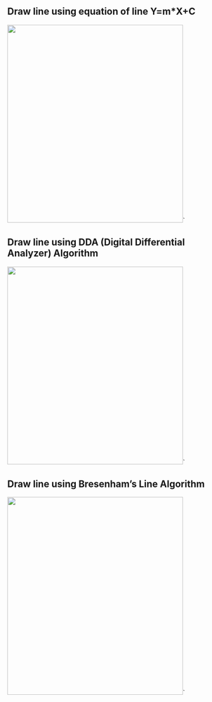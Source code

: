 ## Draw line using equation of line Y=m*X+C
<img src="https://lh3.googleusercontent.com/KPk0JvPIJ41HTJsyKqesHWY15RmLQkoSzZjFQm7b5HnFucbaLB3noVY0J6dwtcNpkJONq_-RDcIljQdREoMER92Cudhub9OMnthiU4MmkZf66U5pk-1Z33ngQhb4QQxslhISNVtk" width="400" height="450" />`

## Draw line using DDA (Digital Differential Analyzer) Algorithm
<img src="https://lh6.googleusercontent.com/9D-_-rL7PFs1EXiLQf9CCIBpw6KF1r-PvIwMH7gsxy6WMSh0fdlkvWIUBvXeEojBlRiAvLkx0T7IPrGppk6CHkvHniD3CR8HXa1LRpR7oOngFghLCxNyeWq7tOXFTH9DkP5I-wSe" width="400" height="450" />`

## Draw line using Bresenham’s Line Algorithm 
<img src="https://lh3.googleusercontent.com/d-h0swTDZO8Ozte5mWUThZPcVb4H1jrKz01SsGz7DiiJINOb8mTuthzBDeFb00TifoI3cAlke_fzKQ0-D_5VFj6DoMJVxXFVEkqqo4zRkww76wUkVxxa4SD-KQKt-SG5_94aIaAm" width="400" height="450" />`
